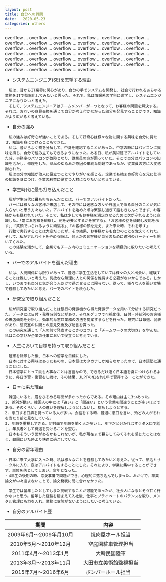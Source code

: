 ```yaml
---
layout: post
title: 自分への質問
date:   2020-05-23
categories: others
---
```


overflow ... overflow ... overflow ... overflow ... overflow ... overflow ... overflow ... overflow ... overflow ... overflow ...
overflow ... overflow ... overflow ... overflow ... overflow ... overflow ... overflow ... overflow ... overflow ... overflow ...
overflow ... overflow ... overflow ... overflow ... overflow ... overflow ... overflow ... overflow ... overflow ... overflow ...
overflow ... overflow ... overflow ... overflow ... overflow ... overflow ... overflow ... overflow ... overflow ... overflow ...

* システムエンジニア(SE)を志望する理由

```
　私は、昔からIT業界に関心があり、自分の手でシステムを開発し、社会で行われるあらゆる業務をITで効率化してみたいと思った。それで、私は情報系の学科に進学し、システムエンジニアになりたいと考えた。
　そして、システムエンジニアはチームメンバーが一つとなって、お客様の問題を解決する。それは、お互いの意見交換を通じて自分が考え付かなかった部分を発見することができ、知識がより広がると考えている。
```

* 自分の強み

```
　私の強みは好奇心が強いことである。そして好奇心は様々な物に関する興味を自分に持たせ、知識を身につけることもできた。
　私は、昔からよく物を分解して、中身を確認することがあった。中学の時にはパソコンに興味を持ち、自分で組み立てもできるようになった。ある日、私が美術館でアルバイトをしていた時、事務室のパソコンが故障となり、従業員の方が困っていた。そこで自分はパソコンの知識を活かし、修理をした。部品のゆるみが原因の単純な問題であったが、従業員の方に大変感謝された。
　私は自分の知識が他人に役立つことでやりがいを感じる。企業でも弛まぬ好奇心を元に仕事の知識を身につけ、企業の利益に役立つ人材になりたいと考えている。
```

* 学生時代に最も打ち込んだこと

```
　私が学生時代に最も打ち込んだことは、バーでのアルバイトだった。
　バーには様々なお客様が来店して、その中には迷惑な方々や外国人である自分のことが気に入らないと思う方々もいた。アルバイトを始めた頃は緊張し過ぎて話もきちんとできず、お客様からも嫌われていた。そこで、私は少しでもお客様を満足させるために次が守れるように意識した。「常にお客様を観察し、何を必要とするかを察する」、「お客様の話を傾聴し反応を示す」、「笑顔でいられるように頑張る」、「お客様の顔を覚え、また来た時、それを示す」
　行動で実行することは大変だったが、その結果、お客様からも自分のことを覚えてくれた。そして、私がアルバイトをやめる時は、何人かのお客様が自分のために送別のパーティーも開いてくれた。
　この経験を活かして、企業でもチーム内のコミュニケーションを積極的に取りたいと考えている。
```

* バーでのアルバイトを選んだ理由

```
　私は、人間関係には限りがあって、普通に学生生活をしていては様々の人と出会い、経験することは難しいと考えた。何故なら無理に人との関係を維持する必要がないからである。しかし、いつまでも自分と気が合う人だけで過ごせるとは限らない。従って、様々な人を弱い立場で経験してみたいと考え、バーでのバイトを決心した。
```

* 研究室で取り組んだこと

```
　私が研究室で取り組んだことは銀行の発券機から得た発券データを用いて分析する研究だった。データには日付・発券時刻などがあり、それをグラフで可視化後、日付・時刻別のお客様の来店傾向を分析し、効率的な窓口業務の方法を提案するなどを行った。研究には毎週、発表があり、研究室の仲間との意見交換及び助言を貰った。
　この研究を通して「人の前で発表するときのコツ」と「チームワークの大切さ」を学んだ。私はこの学びが企業の仕事において役立つと考えている。
```

* 人生において目標を持って取り組んだこと

```
　陸軍を除隊した後、日本への留学を目標にした。
　日本に対する興味はあったものの、日本語はカタカナしか知らなかったので、日本語塾に通うことにした。
　日本留学にとって最も大事なことは言語なので、できるだけ速く日本語を身につけられるように、毎日予習・復習をし続け、その結果、JLPTのN1を約1年で習得する　ことができた。
```

* 日本に来た理由

```
　韓国にいると、眉をひそめる場面が多かったからである。その理由は主に3つあった。
1. 差別が酷い。韓国人の中には「違い」と「間違い」という言葉を間違うことが多いほどである。そのくらい、人の違いを理解しようとしないし、排斥しようとする。
2. 悪口する口癖を持っている人が多い。会話をする時、普通に悪口を言い、殆どの人がそれを当たり前と見なしている。
3. 年齢を重視しすぎる。初対面で年齢を聞く人が多いし、年下だと分かればすぐタメ口で話し、年長者として待遇を受けることを望む。
　日本もそういう面があるかもしれないが、私が現在まで暮らしてみてそれを感じたことはなく、韓国にいた時より快適に過ごしている。
```

* 自分の留年理由

```
・日本に来て大学に入った時、私は様々なことを経験してみたいと考えた。従って、部活とサークルに入り、夜はアルバイトもすることにした。それにより、学業に集中することができず、単位を落としてしまい、留年となった。
・4年生の後期の時、恋愛事情で問題ができ、心理的に落ち込んでしまった。おかげで、卒業論文が中々進まないことで、論文発表に間に合わなかった。

　学生では留年したとしてもまた挑戦することが可能であったが、社会人になるとそう甘く行かないと思う。留年した経験を踏まえて入社後、仕事とプライベートのバランスを取り、メンタル管理にも力を入れ、業務に支障がないようにしたいと考えている。
```

* 自分のアルバイト歴

|期間|内容|
|:-:|:-:|
|2009年6月～2009年月10月 |　焼肉屋ホール担当|
|2010年5月～2010年12月 |　空庭園駐車管理担当|
|2011年4月～2013年1月 |　大韓民国陸軍|
|2013年3月～2013年11月 |　大田市立美術館監視担当|
|2015年7月～2016年6月 | ボンバーホール担当|

